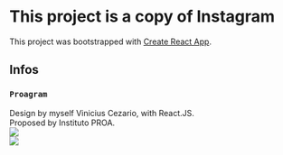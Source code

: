 # This project is a copy of Instagram

This project was bootstrapped with [Create React App](https://github.com/facebook/create-react-app).

## Infos

### `Proagram`

Design by myself Vinicius Cezario, with React.JS.<br>
Proposed by Instituto PROA.
<br>
<img src="https://i.postimg.cc/W1t9tRkD/1.png"/><br>
<img src="https://i.postimg.cc/htw2dCL2/2.png"/>
